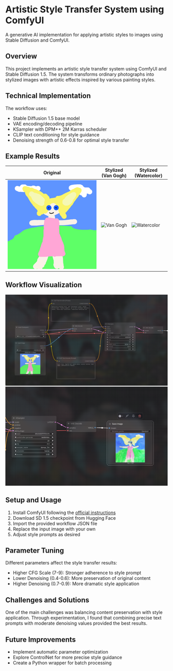 # Artistic Style Transfer System using ComfyUI

A generative AI implementation for applying artistic styles to images using Stable Diffusion and ComfyUI.

## Overview

This project implements an artistic style transfer system using ComfyUI and Stable Diffusion 1.5. The system transforms ordinary photographs into stylized images with artistic effects inspired by various painting styles.

## Technical Implementation

The workflow uses:
- Stable Diffusion 1.5 base model
- VAE encoding/decoding pipeline
- KSampler with DPM++ 2M Karras scheduler
- CLIP text conditioning for style guidance
- Denoising strength of 0.6-0.8 for optimal style transfer

## Example Results

| Original | Stylized (Van Gogh) | Stylized (Watercolor) |
|----------|---------------------|------------------------|
| ![Original](samples/example.png) | ![Van Gogh](samples/vangogh_style.jpg) | ![Watercolor](samples/waterColor.jpg) |

## Workflow Visualization

![ComfyUI Workflow](screenshots/first.png)
![](screenshots/second.png)

## Setup and Usage

1. Install ComfyUI following the [official instructions](https://github.com/comfyanonymous/ComfyUI)
2. Download SD 1.5 checkpoint from Hugging Face
3. Import the provided workflow JSON file
4. Replace the input image with your own
5. Adjust style prompts as desired

## Parameter Tuning

Different parameters affect the style transfer results:
- Higher CFG Scale (7-9): Stronger adherence to style prompt
- Lower Denoising (0.4-0.6): More preservation of original content
- Higher Denoising (0.7-0.9): More dramatic style application

## Challenges and Solutions

One of the main challenges was balancing content preservation with style application. Through experimentation, I found that combining precise text prompts with moderate denoising values provided the best results.

## Future Improvements

- Implement automatic parameter optimization
- Explore ControlNet for more precise style guidance
- Create a Python wrapper for batch processing
